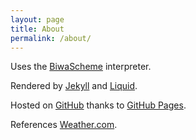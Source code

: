 ```yaml
---
layout: page
title: About
permalink: /about/
---
```


Uses the <a href="http://www.biwascheme.org/" title="BiwaScheme">BiwaScheme</a> interpreter.

Rendered by <a href="http://jekyllrb.com/" title="Jekyll">Jekyll</a> and <a href="https://shopify.github.io/liquid" title="Liquid">Liquid</a>.

Hosted on <a href="http://github.com/ktavenner/ktavenner.github.io" title="This site hosted on GitHub">GitHub</a> thanks to <a href="http://pages.github.com/" title="GitHub Pages">GitHub Pages</a>.

References <a href="http://www.weather.com/" title="Weather.com">Weather.com</a>.
